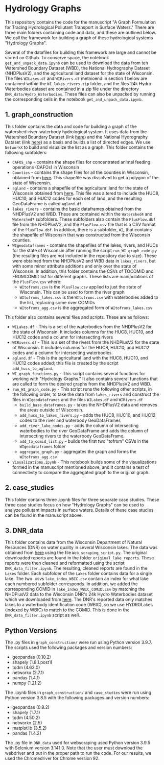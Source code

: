 # Hydrology Graphs 

This repository contains the code for the manuscript "A Graph Formulation for Tracing Hydrological Pollutant Transport in Surface Waters." There are three main folders containing code and data, and these are outlined below. We call the framework for building a graph of these hydrological systems "Hydrology Graphs".

Several of the datafiles for building this framework are large and cannot be stored on Github. To conserve space, the notebook `get_and_unpack_data.ipynb` can be used to download the data from teh Watershed Boundary Dataset (WBD), the National Hydrography Dataset (NHDPlusV2), and the agricultural land dataset for the state of Wisconsin. The files `WILakes.df` and `WIRivers.df` metnioend in section 1 below are contained within the `WI_lakes_rivers.zip` folder, and the files 24k Hydro Waterbodies dataset are contained in a zip file under the directory `DNR_data/Hydro_Waterbodies`. These files can also be unpacked by running the corresponding cells in the notebook `get_and_unpack_data.ipynb`. 

## 1. graph_construction
This folder contains the data and code for building a graph of the watershed-river-waterbody hydrological system. It uses data from the Watershed Boundary Dataset (link [here](https://apps.nationalmap.gov/downloader/#/)) and the National Hydrography Dataset (link [here](https://www.epa.gov/waterdata/get-nhdplus-national-hydrography-dataset-plus-data)) as a basis and builds a list of directed edges. We use `NetworkX` to build and visualize the list as a graph. This folder contains the following subfolders:

* `CAFOS_shp` - contains the shape files for concentrated animal feeding operations (CAFOs) in Wisconsin
* `Counties` - contains the shape files for all the counties in Wisconsin, obtained from [here](https://data-wi-dnr.opendata.arcgis.com/datasets/wi-dnr::county-boundaries-24k/about). This shapefile was dissolved to get a polygon of the state of Wisconsin. 
* `agland` - contains a shapefile of the agricultural land for the state of Wisconsin obtained from [here](https://doi.org/10.15482/USDA.ADC/1520625). This file was altered to include the HUC8, HUC10, and HUC12 codes for each set of land, and the resulting GeoDataFrame is called `agland.df`.
* `lakes_rivers` - contains the basic dataframes obtained from the NHDPlusV2 and WBD. These are contained within the `Watershed4` and `Watershed7` subfolders. These subfolders also contain the `PlusFlow.dbf` file from the NHDPlusV2, and the `PlusFlow.csv` file that is a CSV format of the `PlusFlow.dbf`. In addition, there is a subfolder, `WI`, that contains the shapefile of Wisconsin that was constructed from the Wisconsin counties. 
* `WIgeodataframes` - contains the shapefiles of the lakes, rivers, and HUCs for the state of Wisconsin after running the script `run_WI_graph_code.py` (the resulting files are not included in the repository due to size). These were obtained from the NHDPlusV2 and WBD data in `lakes_rivers`, but with some minor attribute additions and only over the state of Wisconsin. In addition, this folder contains the CSVs of TOCOMID and FROMCOMID list for different graphs. These lists are manipulations of the `PlusFlow.csv` where:
    * `WItofroms.csv` is the `PlusFlow.csv` applied to just the state of Wisconsin. This can be used to form the river graph
    * `WItofroms_lakes.csv` is the `WItofroms.csv` with waterbodies added to the list, replacing some river COMIDs
    * `WItofroms_agg.csv` is the aggregated form of `WItofroms_lakes.csv`

This folder also contains several files and scripts. These are as follows:

* `WILakes.df` - This is a set of the waterbodies from the NHDPlusV2 for the state of Wisconsin. It includes columns for the HUC8, HUC10, and HUC12 codes and a column for intersecting rivers
* `WIRivers.df` - This is a set of the rivers from the NHDPlusV2 for the state of Wisconsin. It includes columns for the HUC8, HUC10, and HUC12 codes and a column for intersecting waterbodies. 
* `agland.df` - This is the agricultural land with the HUC8, HUC10, and HUC12 codes added; this file is created by the script `add_hucs_to_agland`.
* `WI_graph_functions.py` - This script contains several functions for working with "Hydrology Graphs." It also contains several functions that are called to form the desired graphs from the NHDPlusV2 and WBD.
* `run_WI_graph_code.py` - This script runs the following other scripts, in the following order, to take the data from `lakes_rivers` and construct the files in `WIgeodataframes` and the files `WILakes.df` and `WIRivers.df`
    * `build_base_dataframes.py` - takes the NHDPlusV2 data and removes the areas outside of Wisconsin.
    * `add_hucs_to_lakes_rivers.py` - adds the HUC8, HUC10, and HUC12 codes to the river and waterbody GeoDataFrames
    * `add_river_lake_nodes.py` - adds the column of intersecting waterbodies to the river GeoDataFrame and adds the column of intersecting rivers to the waterbody GeoDataFrame. 
    * `add_to_comid_list.py` - builds the first two "tofrom" CSVs in the `WIgeodataframes` folder
    * `aggregate_graph.py` - aggregates the graph and forms the `WItofroms_agg.csv`
* `Visualizations.ipynb` - This notebook builds some of the visualizations formed in the manuscript mentioned above, and it contains a test of connectivity to compare the aggregated graph to the original graph. 

## 2. case_studies

This folder contains three .ipynb files for three separate case studies. These three case studies focus on how "Hydrology Graphs" can be used to analyze pollutant impacts in surface waters. Details of these case studies can be found in the manuscript above.

## 3. DNR_data

This folder contains data from the Wisconsin Department of Natural Resources (DNR) on water quality in several Wisconsin lakes. The data was obtained from [here](https://dnr.wi.gov/lakes/waterquality/) using the file `Web_scraping_script.py`. The original downloaded reports are found in the folder `original_lake_reports`. These reports were then cleaned and reformatted using the script `DNR_data_filter.ipynb`. The resulting, cleaned reports are found in the `Lakes` folder. Each subfolder of the `Lakes` folder contains data for a single lake. The two .csvs `lake_index_WBIC.csv` contain an index for what lake each numbered subfolder corresponds. In addition, we added the corresponding COMID in `lake_index_WBIC_COMID.csv` by matching the NHDPlusV2 data to the Wisconsin DNR's 24k Hydro Waterbodies dataset which we downloaded from [here](https://data-wi-dnr.opendata.arcgis.com/datasets/31f1f67253074ef9afe46cd905bff07a/explore?location=44.938463%2C-89.279700%2C7.33). The DNR's reported data only matches lakes to a waterbody identification code (WBIC), so we use HYDROLakes (indexed by WBIC) to match to the COMID. This is done in the `DNR_data_filter.ipynb` script as well. 

## Python Versions

The .py files in `graph_construction/` were run using Python version 3.9.7. The scripts used the following packages and version numbers:
 
* geopandas (0.10.2)
* shapely (1.8.1.post1)
* tqdm (4.63.0)
* networkx (2.7.1)
* pandas (1.4.1)
* numpy (1.21.2)

The .ipynb files in `graph_construction/` and `case_studies` were run using Python version 3.8.5 with the following packages and version numbers:

* geopandas (0.8.2)
* shapely (1.7.1)
* tqdm (4.50.2)
* networkx (2.5)
* matplotlib (3.5.2)
* pandas (1.4.2)

The .py file in `DNR_data` used for webscraping used Python version 3.9.5 with Selenium version 3.141.0. Note that the user must download the webdriver and put in the proper path to run the code. For our results, we used the Chromedriver for Chrome version 92. 